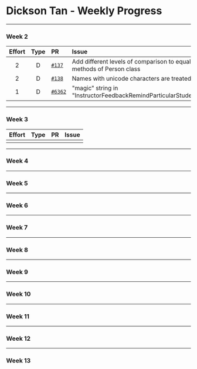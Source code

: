 # Dickson Tan - Weekly Progress

---

### Week 2

Effort| Type | PR | Issue
:----:|:----:|:-----------|:------
2 | D | [`#137`](se-edu/addressbook-level2#122) | Add different levels of comparison to equality methods of Person class
2 | D | [`#138`](se-edu/addressbook-level2#117) | Names with unicode characters are treated as invalid
1 | D | [`#6362`](teammates/teammates#6353) | "magic" string in "InstructorFeedbackRemindParticularStudentsAction"

---
### Week 3

Effort| Type | PR | Issue
:----:|:----:|:-----------|:------
 |  |  | 

---
### Week 4

---
### Week 5

---
### Week 6

---
### Week 7

---
### Week 8

---
### Week 9

---
### Week 10

---
### Week 11

---
### Week 12

---
### Week 13

